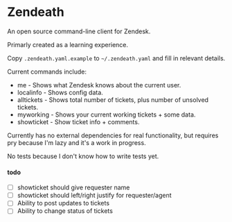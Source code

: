 # Zendeath

An open source command-line client for Zendesk.

Primarly created as a learning experience.

Copy `.zendeath.yaml.example` to `~/.zendeath.yaml` and fill in relevant
details.

Current commands include:

  * me - Shows what Zendesk knows about the current user.
  * localinfo - Shows config data.
  * alltickets - Shows total number of tickets, plus number of unsolved
tickets.
  * myworking - Shows your current working tickets + some data.
  * showticket - Show ticket info + comments.

Currently has no external dependencies for real functionality, but
requires pry because I'm lazy and it's a work in progress.

No tests because I don't know how to write tests yet.


#### todo

- [ ] showticket should give requester name
- [ ] showticket should left/right justify for requester/agent
- [ ] Ability to post updates to tickets
- [ ] Ability to change status of tickets
